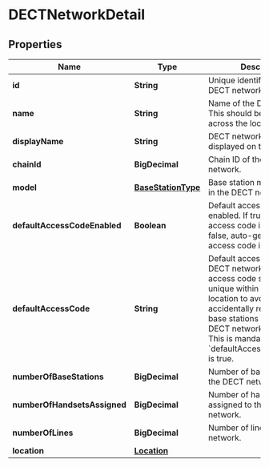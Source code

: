 <!--  Copyright 2025 Cisco Systems Inc.

Permission is hereby granted, free of charge, to any person obtaining a copy
of this software and associated documentation files (the "Software"), to deal
in the Software without restriction, including without limitation the rights
to use, copy, modify, merge, publish, distribute, sublicense, and/or sell
copies of the Software, and to permit persons to whom the Software is
furnished to do so, subject to the following conditions:

The above copyright notice and this permission notice shall be included in
all copies or substantial portions of the Software.

THE SOFTWARE IS PROVIDED "AS IS", WITHOUT WARRANTY OF ANY KIND, EXPRESS OR
IMPLIED, INCLUDING BUT NOT LIMITED TO THE WARRANTIES OF MERCHANTABILITY,
FITNESS FOR A PARTICULAR PURPOSE AND NONINFRINGEMENT. IN NO EVENT SHALL THE
AUTHORS OR COPYRIGHT HOLDERS BE LIABLE FOR ANY CLAIM, DAMAGES OR OTHER
LIABILITY, WHETHER IN AN ACTION OF CONTRACT, TORT OR OTHERWISE, ARISING FROM,
OUT OF OR IN CONNECTION WITH THE SOFTWARE OR THE USE OR OTHER DEALINGS IN
THE SOFTWARE.-->


# DECTNetworkDetail


## Properties

| Name | Type | Description | Notes |
|------------ | ------------- | ------------- | -------------|
|**id** | **String** | Unique identifier for the DECT network. |  |
|**name** | **String** | Name of the DECT network. This should be unique across the location. |  |
|**displayName** | **String** | DECT network name displayed on the handset. |  [optional] |
|**chainId** | **BigDecimal** | Chain ID of the DECT network. |  |
|**model** | [**BaseStationType**](BaseStationType.md) | Base station model deployed in the DECT network. |  |
|**defaultAccessCodeEnabled** | **Boolean** | Default access code is enabled. If true, the default access code is mandatory. If false, auto-generated access code is used. |  |
|**defaultAccessCode** | **String** | Default access code for the DECT network. The default access code should be unique within the same location to avoid the handset accidentally registering with base stations from different DECT networks in range. This is mandatory when &#x60;defaultAccessCodeEnabled&#x60; is true. |  |
|**numberOfBaseStations** | **BigDecimal** | Number of base stations in the DECT network. |  |
|**numberOfHandsetsAssigned** | **BigDecimal** | Number of handsets assigned to the DECT network. |  |
|**numberOfLines** | **BigDecimal** | Number of lines in the DECT network. |  |
|**location** | [**Location**](Location.md) |  |  |



